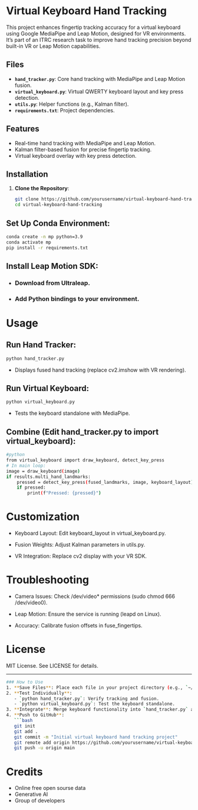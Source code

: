# Virtual Keyboard Hand Tracking

This project enhances fingertip tracking accuracy for a virtual keyboard using Google MediaPipe and Leap Motion, designed for VR environments. It’s part of an ITRC research task to improve hand tracking precision beyond built-in VR or Leap Motion capabilities.

## Files
- **`hand_tracker.py`**: Core hand tracking with MediaPipe and Leap Motion fusion.
- **`virtual_keyboard.py`**: Virtual QWERTY keyboard layout and key press detection.
- **`utils.py`**: Helper functions (e.g., Kalman filter).
- **`requirements.txt`**: Project dependencies.

## Features
- Real-time hand tracking with MediaPipe and Leap Motion.
- Kalman filter-based fusion for precise fingertip tracking.
- Virtual keyboard overlay with key press detection.

## Installation
1. **Clone the Repository**:
   ```bash
   git clone https://github.com/yourusername/virtual-keyboard-hand-tracking.git
   cd virtual-keyboard-hand-tracking
   ```
## Set Up Conda Environment:
```bash
conda create -n mp python=3.9
conda activate mp
pip install -r requirements.txt
```
## Install Leap Motion SDK:
- ### Download from Ultraleap.

- ### Add Python bindings to your environment.

# Usage
## Run Hand Tracker:
```bash
python hand_tracker.py
```
- Displays fused hand tracking (replace cv2.imshow with VR rendering).

## Run Virtual Keyboard:
```bash
python virtual_keyboard.py
```
- Tests the keyboard standalone with MediaPipe.

## Combine (Edit hand_tracker.py to import virtual_keyboard):
```bash
#python
from virtual_keyboard import draw_keyboard, detect_key_press
# In main loop:
image = draw_keyboard(image)
if results.multi_hand_landmarks:
    pressed = detect_key_press(fused_landmarks, image, keyboard_layout)
    if pressed:
        print(f"Pressed: {pressed}")
```
# Customization
- Keyboard Layout: Edit keyboard_layout in virtual_keyboard.py.

- Fusion Weights: Adjust Kalman parameters in utils.py.

- VR Integration: Replace cv2 display with your VR SDK.

# Troubleshooting
- Camera Issues: Check /dev/video* permissions (sudo chmod 666 /dev/video0).

- Leap Motion: Ensure the service is running (leapd on Linux).

- Accuracy: Calibrate fusion offsets in fuse_fingertips.

# License
MIT License. See LICENSE for details.

---
```bash
### How to Use
1. **Save Files**: Place each file in your project directory (e.g., `~/muhiddin/virtual-keyboard/`).
2. **Test Individually**:
   - `python hand_tracker.py`: Verify tracking and fusion.
   - `python virtual_keyboard.py`: Test the keyboard standalone.
3. **Integrate**: Merge keyboard functionality into `hand_tracker.py` as shown in the README.
4. **Push to GitHub**:
   ```bash
   git init
   git add .
   git commit -m "Initial virtual keyboard hand tracking project"
   git remote add origin https://github.com/yourusername/virtual-keyboard-hand-tracking.git
   git push -u origin main
```
# Credits
- Online free open sourse data
- Generative AI
- Group of developers

